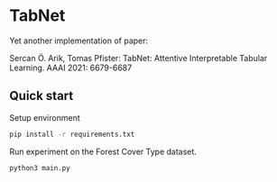 # TabNet 

Yet another implementation of paper: 

Sercan Ö. Arik, Tomas Pfister:
TabNet: Attentive Interpretable Tabular Learning. AAAI 2021: 6679-6687

## Quick start 

Setup environment

```bash 
pip install -r requirements.txt
```

Run experiment on the Forest Cover Type dataset. 

```bash
python3 main.py
```



